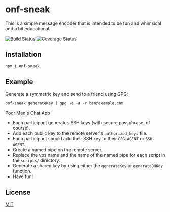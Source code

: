 # onf-sneak

This is a simple message encoder that is intended to be fun and whimsical and a bit educational.

[![Build Status](https://travis-ci.org/btoll/onf-sneak.svg?branch=master)](https://travis-ci.org/btoll/onf-sneak)
[![Coverage Status](https://coveralls.io/repos/github/btoll/onf-sneak/badge.svg?branch=master)](https://coveralls.io/github/btoll/onf-sneak?branch=master)

## Installation

`npm i onf-sneak`

## Example

Generate a symmetric key and send to a friend using GPG:

    onf-sneak generateKey | gpg -e -a -r ben@example.com

Poor Man's Chat App

- Each participant generates SSH keys (with secure passphrase, of course).
- Add each public key to the remote server's `authorized_keys` file.
- Each participant should add their SSH key to their `GPG-AGENT` or `SSH-AGENT`.
- Create a named pipe on the remote server.
- Replace the vps name and the name of the named pipe for each script in the `scripts/` directory.
- Generate a shared key by using either the `generateKey` or `generateDHKey` function.
- Have fun!

## License

[MIT](LICENSE)

